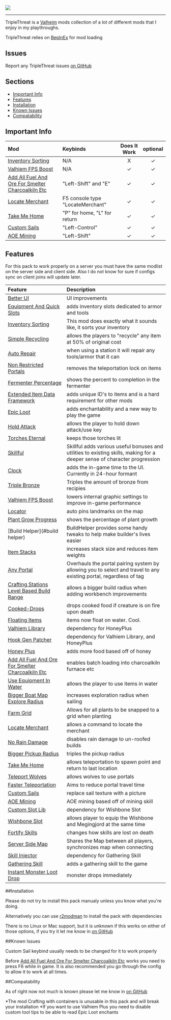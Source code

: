 ![](https://dailystormer.su/wp-content/uploads/2018/12/flat550x550075f.u2.jpg)

---

TripleThreat is a [Valheim](https://www.valheimgame.com/) mods collection of a lot of different mods that I enjoy in my playthroughs.

TripleThreat relies on [BepInEx](https://github.com/BepInEx/BepInEx) for mod loading

## Issues

Report any TripleThreat issues [on GitHub](https://github.com/893203/TripleThreat/issues)

## Sections

* [Important Info](#important-info)
* [Features](#features)
* [Installation](#installation)
* [Known Issues](#known-issues)
* [Compatability](#compatability)

## Important Info

Mod | Keybinds | Does It Work | optional
:------ | :------ | :----: | :----:
[Inventory Sorting](#inventory-sorting) | N/A | X | ✓ |
[Valhiem FPS Boost](#valhiem-fps-boost) | N/A | ✓ | ✓ |
[Add All Fuel And Ore For Smelter Charcoalkiln Etc](#add-all-fuel-and-ore-for-smelter-charcoalkiln-etc) | "Left-Shift" and "E" | ✓ | ✓ |
[Locate Merchant](#locate-merchant) | F5 console type "LocateMerchant" | ✓ | ✓ |
[Take Me Home](#take-me-home) | "P" for home, "L" for return | ✓ | ✓ |
[Custom Sails](#custom-sails) | "Left-Control"  | ✓ | ✓ |
[AOE Mining](#aoe-mining) | "Left-Shift" | ✓ | ✓ |

## Features

For this pack to work properly on a server you must have the same modlist on the server side and client side. Also I do not know for sure if configs sync on client joins will update later.

Feature | Description
:------ | :------
[Better UI](#better-ui) | UI improvements 
[Equipment And Quick Slots](#equipment-and-quick-slots) | adds inventory slots dedicated to armor and tools
[Inventory Sorting](#inventory-sorting) | This mod does exactly what it sounds like, it sorts your inventory
[Simple Recycling](#simple-recycling) | allows the players to "recycle" any item at 50% of original cost
[Auto Repair](#auto-repair) | when using a station it will repair any tools/armor that it can
[Non Restricted Portals](#non-restricted-portals) | removes the teleportation lock on items
[Fermenter Percentage](#fermenter-percentage) | shows the percent to completion in the fermenter
[Extended Item Data Framework](#extended-item-data-framework) | adds unique ID's to items and is a hard requirement for other mods
[Epic Loot](#epic-loot) | adds enchantability and a new way to play the game
[Hold Attack](#hold-attack) | allows the player to hold down attack/use key
[Torches Eternal](#torches-eternal) | keeps those torches lit
[Skillful](#skillful) | Skillful adds various useful bonuses and utilities to existing skills, making for a deeper sense of character progression
[Clock](#clock) | adds the in-game time to the UI. Currently in 24-hour formant
[Triple Bronze](#triple-bronze) | Triples the amount of bronze from recipies
[Valhiem FPS Boost](#valhiem-fps-boost) | lowers internal graphic settings to improve in-game performance
[Locator](#locator) | auto pins landmarks on the map
[Plant Grow Progress](#plant-grow-progress) | shows the percentage of plant growth
[Build Helper](#build helper) | BuildHelper provides some handy tweaks to help make builder's lives easier
[Item Stacks](#item-stacks) | increases stack size and reduces item weights
[Any Portal](#any-portal) | Overhauls the portal pairing system by allowing you to select and travel to any existing portal, regardless of tag
[Crafting Stations Level Based Build Range](#crafting-stations-level-based-building-range) | allows a bigger build radius when adding workbench improvements
[Cooked-Drops](#cooked-drops) | drops cooked food if creature is on fire upon death
[Floating Items](#floating-items) | items now float on water. Cool.
[Valhiem Library](#valhiem-library) | dependency for HoneyPlus
[Hook Gen Patcher](#hook-gen-patcher) | dependency for Valhiem Library, and HoneyPlus
[Honey Plus](#honey-plus) | adds more food based off of honey
[Add All Fuel And Ore For Smelter Charcoalkiln Etc](#add-all-fuel-and-ore-for-smelter-charcoalkiln-etc) | enables batch loading into charcoalkiln furnace etc
[Use Equipment In Water](#use-equipment-in-water) | allows the player to use items in water
[Bigger Boat Map Explore Radius](#bigger-boat-explore-radius) | increases exploration radius when sailing
[Farm Grid](#farm-grid) | Allows for all plants to be snapped to a grid when planting
[Locate Merchant](#locate-merchant) | allows a command to locate the merchant
[No Rain Damage](#no-rain-damage) | disables rain damage to un-roofed builds
[Bigger Pickup Radius](#bigger-pickup-radius) | triples the pickup radius
[Take Me Home](#take-me-home) | allows teleportation to spawn point and return to last location
[Teleport Wolves](#teleport-wolves) | allows wolves to use portals
[Faster Teleportation](#faster-teleportation) | Aims to reduce portal travel time
[Custom Sails](#custom-sails) | replace sail texture with a picture 
[AOE Mining](#aoe-mining) | AOE mining based off of mining skill
[Custom Slot Lib](#custom-slot-lib) | dependency for Wishbone Slot
[Wishbone Slot](#wishbone-slot) | allows player to equip the Wishbone and Megingjord at the same time
[Fortify Skills](#fortify-skills) | changes how skills are lost on death
[Server Side Map](#server-side-map) | Shares the Map between all players, synchronizes map when connecting
[Skill Injector](#skill-injector) | dependency for Gathering Skill
[Gathering Skill](#gathering-skill) | adds a gathering skill to the game
[Instant Monster Loot Drop](#instant-monster-loot-drop) | monster drops immediately

##Installation

Please do not try to install this pack manualy unless you know what you're doing.

Alternatively you can use [r2modman](https://valheim.thunderstore.io/package/ebkr/r2modman/) to install the pack with dependencies

There is no Linux or Mac support, but it is unknown if this works on either of those options, if you try it let me know in [on GitHub](https://github.com/893203/TripleThreat/issues)

##Known Issues

Custom Sail keybind usually needs to be changed for it to work properly

Before [Add All Fuel And Ore For Smelter Charcoalkiln Etc](#add-all-fuel-and-ore-for-smelter-charcoalkiln-etc) works you need to press F6 while in game. It is also recommended you go through the config to allow it to work at all times.

##Compatability

As of right now not much is known please let me know in [on GitHub](https://github.com/893203/TripleThreat/issues) 

*The mod Crafting with containers is unusable in this pack and will break your installation
*If you want to use Valhiem Plus you need to disable custom tool tips to be able to read Epic Loot enchants

